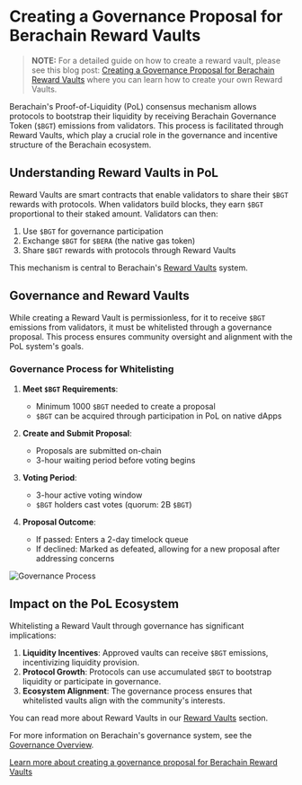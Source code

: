 # Creating a Governance Proposal for Berachain Reward Vaults

> **NOTE:** For a detailed guide on how to create a reward vault, please see this blog post: [Creating a Governance Proposal for Berachain Reward Vaults](https://blog.berachain.com/blog/creating-a-governance-proposal-for-berachain-reward-vaults) where you can learn how to create your own Reward Vaults.

Berachain's Proof-of-Liquidity (PoL) consensus mechanism allows protocols to bootstrap their liquidity by receiving Berachain Governance Token (`$BGT`) emissions from validators. This process is facilitated through Reward Vaults, which play a crucial role in the governance and incentive structure of the Berachain ecosystem.

## Understanding Reward Vaults in PoL

Reward Vaults are smart contracts that enable validators to share their `$BGT` rewards with protocols. When validators build blocks, they earn `$BGT` proportional to their staked amount. Validators can then:

1. Use `$BGT` for governance participation
2. Exchange `$BGT` for `$BERA` (the native gas token)
3. Share `$BGT` rewards with protocols through Reward Vaults

This mechanism is central to Berachain's [Reward Vaults](/developers/contracts/rewards-vault) system.

## Governance and Reward Vaults

While creating a Reward Vault is permissionless, for it to receive `$BGT` emissions from validators, it must be whitelisted through a governance proposal. This process ensures community oversight and alignment with the PoL system's goals.

### Governance Process for Whitelisting

1. **Meet `$BGT` Requirements**:

   - Minimum 1000 `$BGT` needed to create a proposal
   - `$BGT` can be acquired through participation in PoL on native dApps

2. **Create and Submit Proposal**:

   - Proposals are submitted on-chain
   - 3-hour waiting period before voting begins

3. **Voting Period**:

   - 3-hour active voting window
   - `$BGT` holders cast votes (quorum: 2B `$BGT`)

4. **Proposal Outcome**:
   - If passed: Enters a 2-day timelock queue
   - If declined: Marked as defeated, allowing for a new proposal after addressing concerns

![Governance Process](/assets/governance-process.png)

## Impact on the PoL Ecosystem

Whitelisting a Reward Vault through governance has significant implications:

1. **Liquidity Incentives**: Approved vaults can receive `$BGT` emissions, incentivizing liquidity provision.
2. **Protocol Growth**: Protocols can use accumulated `$BGT` to bootstrap liquidity or participate in governance.
3. **Ecosystem Alignment**: The governance process ensures that whitelisted vaults align with the community's interests.

You can read more about Reward Vaults in our [Reward Vaults](/learn/pol/rewardvaults) section.

For more information on Berachain's governance system, see the [Governance Overview](/learn/governance/).

[Learn more about creating a governance proposal for Berachain Reward Vaults](https://blog.berachain.com/blog/creating-a-governance-proposal-for-berachain-reward-vaults)
